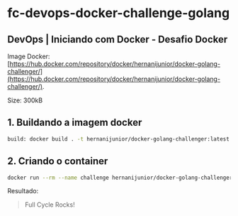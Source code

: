 # fc-devops-docker-challenge-golang

## DevOps | Iniciando com Docker - Desafio Docker

Image Docker: [https://hub.docker.com/repository/docker/hernanijunior/docker-golang-challenger/](https://hub.docker.com/repository/docker/hernanijunior/docker-golang-challenger/).

Size: 300kB
## 1. Buildando a imagem docker

```bash
build: docker build . -t hernanijunior/docker-golang-challenger:latest
```

## 2. Criando o container

```bash
docker run --rm --name challenge hernanijunior/docker-golang-challenger
```

Resultado:
> Full Cycle Rocks!
